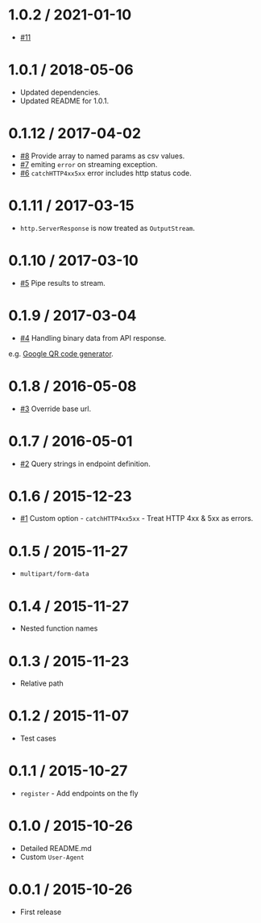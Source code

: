 1.0.2 / 2021-01-10
===================

  * [#11](https://github.com/palanik/wrapi/issues/11)

1.0.1 / 2018-05-06
===================

  * Updated dependencies.
  * Updated README for 1.0.1.

0.1.12 / 2017-04-02
===================

  * [#8](https://github.com/palanik/wrapi/issues/8) Provide array to named params as csv values.
  * [#7](https://github.com/palanik/wrapi/issues/7) emiting `error` on streaming exception.
  * [#6](https://github.com/palanik/wrapi/issues/6) `catchHTTP4xx5xx` error includes http status code.

0.1.11 / 2017-03-15
===================

  * `http.ServerResponse` is now treated as `OutputStream`.

0.1.10 / 2017-03-10
===================

  * [#5](https://github.com/palanik/wrapi/issues/5) Pipe results to stream.

0.1.9 / 2017-03-04
==================

  * [#4](https://github.com/palanik/wrapi/issues/4) Handling binary data from API response.

  e.g. [Google QR code generator]( https://chart.googleapis.com/chart?chs=150x150&cht=qr&chl=Hello%20wrapi).

0.1.8 / 2016-05-08
==================

  * [#3](https://github.com/palanik/wrapi/issues/3) Override base url.

0.1.7 / 2016-05-01
==================

  * [#2](https://github.com/palanik/wrapi/issues/2) Query strings in endpoint definition.

0.1.6 / 2015-12-23
==================

  * [#1](https://github.com/palanik/wrapi/issues/1) Custom option - `catchHTTP4xx5xx` - Treat HTTP 4xx & 5xx as errors.

0.1.5 / 2015-11-27
==================

  * `multipart/form-data`

0.1.4 / 2015-11-27
==================

  * Nested function names

0.1.3 / 2015-11-23
==================

  * Relative path

0.1.2 / 2015-11-07
==================

  * Test cases

0.1.1 / 2015-10-27
==================

  * `register` - Add endpoints on the fly

0.1.0 / 2015-10-26
==================

  * Detailed README.md
  * Custom `User-Agent`

0.0.1 / 2015-10-26
==================

 * First release
